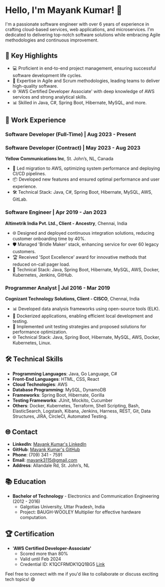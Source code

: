 # Hello, I'm Mayank Kumar! 👋

I'm a passionate software engineer with over 6 years of experience in crafting cloud-based services, web applications, and microservices. I'm dedicated to delivering top-notch software solutions while embracing Agile methodologies and continuous improvement.

## 🚀 Key Highlights

- 💻 Proficient in end-to-end project management, ensuring successful software development life cycles.
- 🎯 Expertise in Agile and Scrum methodologies, leading teams to deliver high-quality software.
- 🌐 'AWS Certified Developer Associate' with deep knowledge of AWS services and strong analytical skills.
- 📊 Skilled in Java, C#, Spring Boot, Hibernate, MySQL, and more.

## 🌟 Work Experience

### Software Developer (Full-Time) | Aug 2023 - Present
### Software Developer (Contract) | May 2023 - Aug 2023
**Yellow Communications Inc**, St. John’s, NL, Canada

- 🚀 Led migration to AWS, optimizing system performance and deploying CI/CD pipelines.
- 📦 Developed new features and ensured optimal performance and user experience.
- 🛠️ Technical Stack: Java, C#, Spring Boot, Hibernate, MySQL, AWS, GitLab.

### Software Engineer | Apr 2019 - Jan 2023
**Altimetrik India Pvt. Ltd., Client - Ancestry**, Chennai, India

- 🌐 Designed and deployed continuous integration solutions, reducing customer onboarding time by 40%.
- 🛡️ Managed 'Bridle Maker' stack, enhancing service for over 60 legacy customers.
- 🏆 Received 'Spot Excellence' award for innovative methods that reduced on-call pager load.
- 🌱 Technical Stack: Java, Spring Boot, Hibernate, MySQL, AWS, Docker, Kubernetes, Jenkins, GitHub.

### Programmer Analyst | Jul 2016 - Mar 2019
**Cognizant Technology Solutions, Client - CISCO**, Chennai, India

- 📊 Developed data analysis frameworks using open-source tools (ELK).
- 🐳 Dockerized applications, enabling efficient local development and testing.
- 💼 Implemented unit testing strategies and proposed solutions for performance optimization.
- 🌐 Technical Stack: Java, Spring Boot, Hibernate, MySQL, AWS, Docker, Kubernetes, Linux.

## 🛠️ Technical Skills

- **Programming Languages**: Java, Go Language, C#
- **Front-End Languages**: HTML, CSS, React
- **Cloud Technologies**: AWS
- **Database Programming**: MySQL, DynamoDB
- **Frameworks**: Spring Boot, Hibernate, Gorilla
- **Testing Frameworks**: JUnit, Mockito, Cucumber
- **Others**: Docker, Kubernetes, Terraform, Shell Scripting, Bash, ElasticSearch, Logstash, Kibana, Jenkins, Harness, REST, Git, Data Structures, JIRA, CircleCI, Automated Testing.

## 🌐 Contact

- **LinkedIn**: [Mayank Kumar's LinkedIn](https://www.linkedin.com/in/mayank-kumar)
- **GitHub**: [Mayank Kumar's GitHub](https://github.com/mayank3115)
- **Phone**: (709) 341 - 7591
- **Email**: mayank3115@gmail.com
- **Address**: Allandale Rd, St. John’s, NL

## 📚 Education

- **Bachelor of Technology** - Electronics and Communication Engineering (2012 - 2016)
  - Galgotias University, Uttar Pradesh, India
  - Project: BAUGH-WOOLEY Multiplier for effective hardware computation.

## 🏆 Certification

- **'AWS Certified Developer-Associate'**
  - Scored more than 80%
  - Valid until Feb 2024
  - Credential ID: K1QCFRMDK1QQ1BG5 [Link](https://example.com/aws-certification)

Feel free to connect with me if you'd like to collaborate or discuss exciting tech topics! 😄
